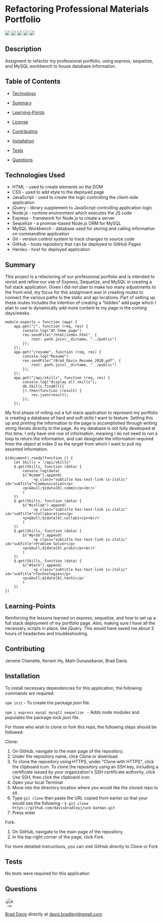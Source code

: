# Refactoring Professional Materials Portfolio

[<img src="https://img.shields.io/badge/License-MIT-blue.svg">](https://opensource.org/licenses/MIT) [<img src="https://img.shields.io/badge/_ES_-_6_-green.svg">](https://tc39.es/ecma262/) [<img src=https://img.shields.io/badge/_JavaScript_-_ECMA6_-green.svg>](https://developer.mozilla.org/en-US/docs/Web/JavaScript) [<img src=https://img.shields.io/badge/_MySQL_-2.18.1_-orange.svg>](https://www.npmjs.com/package/mysql) [<img src=https://img.shields.io/badge/_Express_-_4.16.4-pink.svg>](https://www.npmjs.com/package/fs-extra)

## Description

Assigment to refactor my professional portfolio, using express, sequelize, and MySQL workbench to house database information.

## Table of Contents

  * [Technology](#Technology)

  * [Summary](#Summary)

  * [Learning-Points](#Learning-Points)
  
  * [License](#License)
  
  * [Contributing](#Contributing)
  
  * [Installation](#Installation)
  
  * [Tests](#Tests)
  
  * [Questions](#Questions)

## Technologies Used
- HTML - used to create elements on the DOM
- CSS - used to add style to the deployed page
- JavaScript - used to create the logic controlling the client-side application
- jQuery - library supplement to JavaScript controlling application logic
- Node.js - runtime environment which executes the JS code
- Express - framework for Node.js to create a server
- Sequelize - a promise-based Node.js ORM for MySQL
- MySQL Workbench - database used for storing and calling information on commandline application
- Git - version control system to track changes to source code
- GitHub - hosts repository that can be deployed to GitHub Pages
- Heroku - host for deployed application

## Summary

This project is a refactoring of our professional portfolio and is intended to revisit and refine our use of Express, Sequelize, and MySQL in creating a full stack application.  Given I did not plan to make too many adjustments to the front-end, my focus for this assignment was in creating routes to connect the various paths to the static and api locations.  Part of setting up these routes includes the intention of creating a "hidden" add page which I plan to use to dynamically add more content to my page in the coming days/weeks.

```
module.exports = function (app) {
    app.get("/", function (req, res) {
        console.log("At home page")
        res.sendFile("/html/index.html", {
            root: path.join(__dirname, "../public")
        });
    });
    app.get("/resume", function (req, res) {
        console.log("Resume")
        res.sendFile("/Brad_Davis_Resume_2020.pdf", {
            root: path.join(__dirname, "../public")
        });
    });
    app.get("/api/skills", function (req, res) {
        console.log("display all skills");
        db.Skills.findAll({
        }).then(function (result) {
            res.json(result);
        });
    });
```

My first phase of rolling out a full stack applicaiton to represent my portfolio is creating a database of hard and soft skills I want to feature.  Setting this up and printing the information to the page is accomplished through writing string literals directly to the page. As my database is not fully developed at this time, I only have one row of information, meaning I do not need to run a loop to return the information, and can designate the information required from the object at index 0 as the target from which I want to pull my assorted information.

```
$(document).ready(function () {
    let Skills = "/api/skills"
    $.get(Skills, function (data) {
        console.log(data)
        $("#comm").append(
            `<p class="subtitle has-text-link is-italic" id="subTitle">Communication</p>
        <p>&bull;${data[0].comm}</p><br/>`
        )
    })
    $.get(Skills, function (data) {
        $("#collab").append(
            `<p class="subtitle has-text-link is-italic" id="subTitle">Collaboration</p>
        <p>&bull;${data[0].collab}</p><br/>`
        )
    })
    $.get(Skills, function (data) {
        $("#prob").append(
            `<p class="subtitle has-text-link is-italic" id="subTitle">Problem Solver</p>
        <p>&bull;${data[0].prob}</p><br/>`
        )
    })
    $.get(Skills, function (data) {
        $("#tech").append(
            `<p class="subtitle has-text-link is-italic" id="subTitle">Technologies</p>
        <p>&bull;${data[0].tech}</p>`
        )
    })
})
```

## Learning-Points

Reinforcing the lessons learned on express, sequelize, and how to set up a full stack deployment of my portfolio page.  Also, making sure I have all the necessary scripts in place, like jQuery.  This would have saved me about 3 hours of headaches and troubleshooting. 

## Contributing

Jerome Chenette, Kerwin Hy, Mahi Gunasekaran, Brad Davis

## Installation

To install necessary dependencies for this application, the following commands are required:

`npm init` - To create the package.json file.

`npm i express mysql mysql2 sequelize ` - Adds node modules and populates the package-lock.json file.

For those who wish to clone or fork this repo, the following steps should be followed:

Clone:
1) On GitHub, navigate to the main page of the repository.
2) Under the repository name, click Clone or download.
3) To clone the repository using HTTPS, under "Clone with HTTPS", click the clipboard icon. To clone the repository using an SSH key, including a certificate issued by your organization's SSH certificate authority, click Use SSH, then click the clipboard icon.
4) Open your local Terminal
5) Move into the directory location where you would like the cloned repo to sit.
6) Type `git clone` then paste the URL copied from earlier so that your would see the following - `$ git clone https://github.com/davisbradleyj/ucb-batman.git`
7) Press enter

Fork:
1) On GitHub, navigate to the main page of the repository.
2) In the top-right corner of the page, click Fork.

For more detailed instructions, you can visit GitHub directly to <a herf="https://help.github.com/en/github/creating-cloning-and-archiving-repositories/cloning-a-repository">Clone</a> or <a herf="https://help.github.com/en/github/getting-started-with-github/fork-a-repo">Fork</a>

## Tests

No tests were required for this application

## Questions

<img src="https://avatars3.githubusercontent.com/u/61176147?v=4" alt="avatar" style="border-radius: 16px" width="30">

[Brad Davis](https://github.com/davisbradleyj) directly at davis.bradleyj@gmail.com

 
